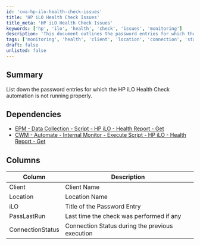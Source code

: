 ```yaml
---
id: 'cwa-hp-ilo-health-check-issues'
title: 'HP iLO Health Check Issues'
title_meta: 'HP iLO Health Check Issues'
keywords: ['hp', 'ilo', 'health', 'check', 'issues', 'monitoring']
description: 'This document outlines the password entries for which the HP iLO Health Check automation is not functioning correctly. It includes dependencies, a summary of the issue, and a detailed table of relevant columns including client name, location, password entry title, last run time, and connection status.'
tags: ['monitoring', 'health', 'client', 'location', 'connection', 'status']
draft: false
unlisted: false
---
```

## Summary

List down the password entries for which the HP iLO Health Check automation is not running properly.

## Dependencies

- [EPM - Data Collection - Script - HP iLO - Health Report - Get](https://proval.itglue.com/DOC-5078775-10072559)
- [CWM - Automate - Internal Monitor - Execute Script - HP iLO - Health Report - Get](https://proval.itglue.com/DOC-5078775-12879037)

## Columns

| Column           | Description                                       |
|------------------|---------------------------------------------------|
| Client           | Client Name                                       |
| Location         | Location Name                                     |
| iLO              | Title of the Password Entry                       |
| PassLastRun      | Last time the check was performed if any         |
| ConnectionStatus  | Connection Status during the previous execution    |



